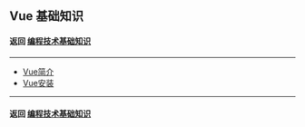 ## Vue 基础知识

#### 返回 [编程技术基础知识](../编程技术基础知识.md)

---

- [Vue简介](./基础知识/Vue简介.md)
- [Vue安装](./基础知识/Vue安装.md)

---

#### 返回 [编程技术基础知识](../编程技术基础知识.md)

